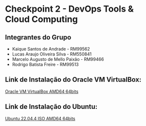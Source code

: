 # Checkpoint 2 - DevOps Tools & Cloud Computing

## Integrantes do Grupo

- Kaique Santos de Andrade - RM99562
- Lucas Araujo Oliveira Silva - RM550841
- Marcelo Augusto de Mello Paixão - RM99466
- Rodrigo Batista Freire - RM99513

## Link de Instalação do Oracle VM VirtualBox:
<a href="https://www.virtualbox.org/wiki/Downloads" target="_blank">Oracle VM VirtualBox AMD64 64bits</a>

## Link de Instalação do Ubuntu:
<a href="https://ubuntu.com/download/desktop/thank-you?version=22.04.4&architecture=amd64" target="_blank">Ubuntu 22.04.4 ISO AMD64 64bits</a>
